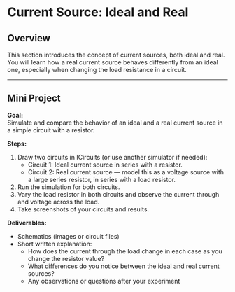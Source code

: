 # Current Source: Ideal and Real

## Overview

This section introduces the concept of current sources, both ideal and real. You will learn how a real current source behaves differently from an ideal one, especially when changing the load resistance in a circuit.

---

## Mini Project

**Goal:**  
Simulate and compare the behavior of an ideal and a real current source in a simple circuit with a resistor.

**Steps:**

1. Draw two circuits in ICircuits (or use another simulator if needed):
    - Circuit 1: Ideal current source in series with a resistor.
    - Circuit 2: Real current source — model this as a voltage source with a large series resistor, in series with a load resistor.
2. Run the simulation for both circuits.
3. Vary the load resistor in both circuits and observe the current through and voltage across the load.
4. Take screenshots of your circuits and results.

**Deliverables:**
- Schematics (images or circuit files)
- Short written explanation:
    - How does the current through the load change in each case as you change the resistor value?
    - What differences do you notice between the ideal and real current sources?
    - Any observations or questions after your experiment